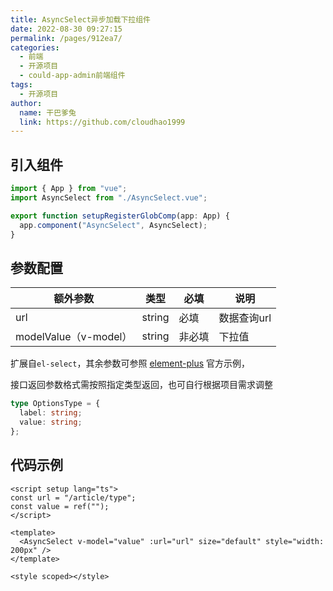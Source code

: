 ```yaml
---
title: AsyncSelect异步加载下拉组件
date: 2022-08-30 09:27:15
permalink: /pages/912ea7/
categories:
  - 前端
  - 开源项目
  - could-app-admin前端组件
tags:
  - 开源项目
author: 
  name: 干巴爹兔
  link: https://github.com/cloudhao1999
---
```


## 引入组件

```typescript
import { App } from "vue";
import AsyncSelect from "./AsyncSelect.vue";

export function setupRegisterGlobComp(app: App) {
  app.component("AsyncSelect", AsyncSelect);
}
```

## 参数配置

| 额外参数              | 类型   | 必填   | 说明        |
| --------------------- | ------ | ------ | ----------- |
| url                   | string | 必填   | 数据查询url |
| modelValue（v-model） | string | 非必填 | 下拉值      |

扩展自`el-select`，其余参数可参照 [element-plus](https://element-plus.gitee.io/zh-CN/component/select.html) 官方示例，

接口返回参数格式需按照指定类型返回，也可自行根据项目需求调整

<!-- more -->

```typescript
type OptionsType = {
  label: string;
  value: string;
};
```

## 代码示例

```vue
<script setup lang="ts">
const url = "/article/type";
const value = ref("");
</script>

<template>
  <AsyncSelect v-model="value" :url="url" size="default" style="width: 200px" />
</template>

<style scoped></style>

```

